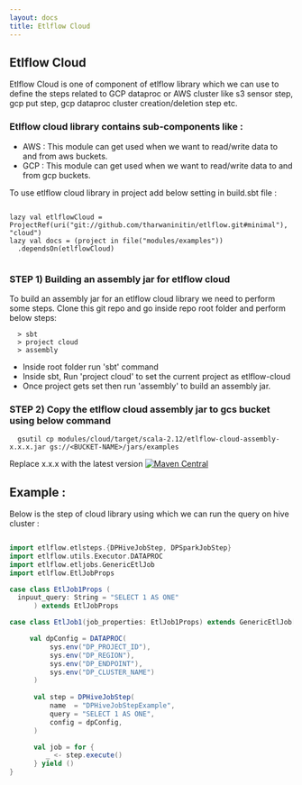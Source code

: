```yaml
---
layout: docs
title: Etlflow Cloud
---
```


## Etlflow Cloud

Etlflow Cloud is one of component of etlflow library which we can use to define the steps related to GCP dataproc or AWS cluster like s3 sensor step, gcp put step, gcp dataproc cluster creation/deletion step etc. 

### Etlflow cloud library contains sub-components like :
* AWS : This module can get used when we want to read/write data to and from aws buckets. 
* GCP : This module can get used when we want to read/write data to and from gcp buckets.

To use etlflow cloud library in project add below setting in build.sbt file : 

```

lazy val etlflowCloud = ProjectRef(uri("git://github.com/tharwaninitin/etlflow.git#minimal"), "cloud")
lazy val docs = (project in file("modules/examples"))
  .dependsOn(etlflowCloud)
         
```

### STEP 1) Building an assembly jar for etlflow cloud
To build an assembly jar for an etlflow cloud library we need to perform some steps. Clone this git repo and go inside repo root folder and perform below steps: 
       
         
      > sbt
      > project cloud
      > assembly
      
* Inside root folder run 'sbt' command
* Inside sbt, Run 'project cloud' to set the current project as etlflow-cloud
* Once project gets set then run 'assembly' to build an assembly jar.       


### STEP 2) Copy the etlflow cloud assembly jar to gcs bucket using below command
 
      gsutil cp modules/cloud/target/scala-2.12/etlflow-cloud-assembly-x.x.x.jar gs://<BUCKET-NAME>/jars/examples
      
Replace x.x.x with the latest version [![Maven Central](https://maven-badges.herokuapp.com/maven-central/com.github.tharwaninitin/etlflow-cloud_2.12/badge.svg)](https://mvnrepository.com/artifact/com.github.tharwaninitin/etlflow-cloud)
    
## Example : 

Below is the step of cloud library using which we can run the query on hive cluster : 

```scala mdoc

import etlflow.etlsteps.{DPHiveJobStep, DPSparkJobStep}
import etlflow.utils.Executor.DATAPROC
import etlflow.etljobs.GenericEtlJob
import etlflow.EtlJobProps

case class EtlJob1Props (
  inpuut_query: String = "SELECT 1 AS ONE"
      ) extends EtlJobProps

case class EtlJob1(job_properties: EtlJob1Props) extends GenericEtlJob[EtlJob1Props] {

     val dpConfig = DATAPROC(
          sys.env("DP_PROJECT_ID"),
          sys.env("DP_REGION"),
          sys.env("DP_ENDPOINT"),
          sys.env("DP_CLUSTER_NAME")
      )
  
      val step = DPHiveJobStep(
          name  = "DPHiveJobStepExample",
          query = "SELECT 1 AS ONE",
          config = dpConfig,
      )

      val job = for {
         _ <- step.execute()
      } yield ()
}

```   
 